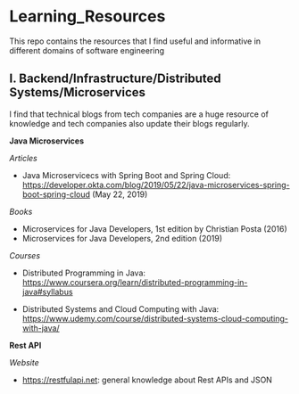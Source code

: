 # Learning_Resources
This repo contains the resources that I find useful and informative in different domains of software engineering


## I. Backend/Infrastructure/Distributed Systems/Microservices
I find that technical blogs from tech companies are a huge resource of knowledge and tech companies also update their blogs regularly.

**Java Microservices**

_Articles_

- Java Microservicecs with Spring Boot and Spring Cloud: https://developer.okta.com/blog/2019/05/22/java-microservices-spring-boot-spring-cloud (May 22, 2019)

_Books_

- Microservices for Java Developers, 1st edition by Christian Posta (2016)
- Microservices for Java Developers, 2nd edition (2019)

_Courses_

- Distributed Programming in Java: https://www.coursera.org/learn/distributed-programming-in-java#syllabus

- Distributed Systems and Cloud Computing with Java: https://www.udemy.com/course/distributed-systems-cloud-computing-with-java/

**Rest API**

_Website_

- https://restfulapi.net: general knowledge about Rest APIs and JSON
